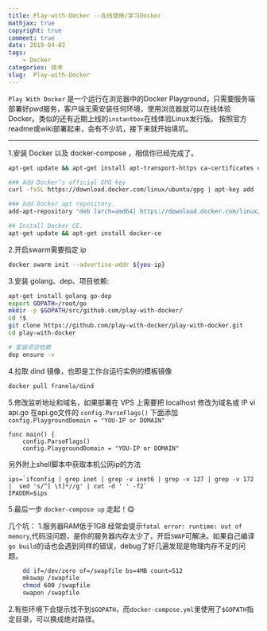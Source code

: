 ```yaml
---
title: Play-with-Docker --在线使用/学习Docker
mathjax: true
copyright: true
comment: true
date: 2019-04-02
tags:
    - Docker
categories: 技术
slug:  Play-with-Docker
---
```


`Play With Docker` 是一个运行在浏览器中的Docker   Playground，只需要服务端部署好pwd服务，客户端无需安装任何环境，使用浏览器就可以在线体验 Docker。类似的还有近期上线的`instantbox`在线体验Linux发行版。
按照官方readme或wiki部署起来，会有不少坑，接下来就开始填坑。

----
1.安装 Docker 以及 docker-compose ，相信你已经完成了。

```bash
apt-get update && apt-get install apt-transport-https ca-certificates curl

### Add Docker’s official GPG key
curl -fsSL https://download.docker.com/linux/ubuntu/gpg | apt-key add -

### Add Docker apt repository.
add-apt-repository "deb [arch=amd64] https://download.docker.com/linux/ubuntu $(lsb_release -cs) stable"

## Install Docker CE.
apt-get update && apt-get install docker-ce
```

2.开启swarm需要指定 ip

```bash
docker swarm init --advertise-addr ${you-ip}
```

3.安装 golang、dep、项目依赖:

```bash
apt-get install golang go-dep
export GOPATH=/root/go
mkdir -p $GOPATH/src/github.com/play-with-docker/
cd !$
git clone https://github.com/play-with-docker/play-with-docker.git
cd play-with-docker

# 安装项目依赖
dep ensure -v
```

4.拉取 dind 镜像，也即是工作台运行实例的模板镜像

```bash
docker pull franela/dind
```

5.修改监听地址和域名，如果部署在 VPS 上需要把 localhost 修改为域名或 IP
vi api.go
在api.go文件的 `config.ParseFlags()` 下面添加 `config.PlaygroundDomain = "YOU-IP or DOMAIN"`

```golang
func main() {
    config.ParseFlags()
    config.PlaygroundDomain = "YOU-IP or DOMAIN"
```

另外附上shell脚本中获取本机公网ip的方法

```shell
ips=`ifconfig | grep inet | grep -v inet6 | grep -v 127 | grep -v 172 |  sed 's/^[ \t]*//g' | cut -d ' ' -f2`
IPADDR=$ips
```

5.最后一步 `docker-compose up` 走起！😋

几个坑：
1.服务器RAM低于1GB 经常会提示```fatal error: runtime: out of memory```,代码没问题，是你的服务器内存太少了，开启`SWAP`可解决。如果自己编译`go build`的话也会遇到同样的错误，debug了好几遍发现是物理内存不足的问题。

```bash
    dd if=/dev/zero of=/swapfile bs=4MB count=512
    mkswap /swapfile
    chmod 600 /swapfile
    swapon /swapfile
```

2.有些环境下会提示找不到`$GOPATH`，而`docker-compose.yml`里使用了`$GOPATH`指定目录，可以换成绝对路径。
